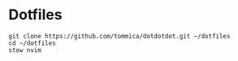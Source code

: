 # Dotfiles

```
git clone https://github.com/tommica/dotdotdot.git ~/dotfiles
cd ~/dotfiles
stow nvim
```

